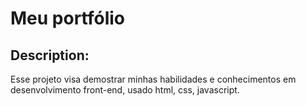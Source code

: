 # Meu portfólio

## Description:

Esse projeto visa demostrar minhas habilidades e conhecimentos em desenvolvimento front-end, usado html, css, javascript.